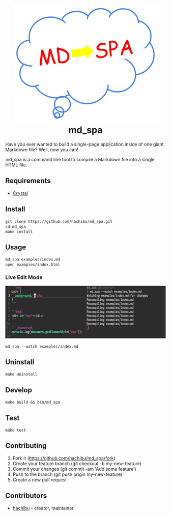 <h1 align="center">
  <img src="https://raw.githubusercontent.com/hachibu/md_spa/master/images/md_spa-icon.png">
  <br>
  md_spa
</h1>

Have you ever wanted to build a single-page application inside of one giant Markdown file? Well, now you can! 

md_spa is a command line tool to compile a Markdown file into a single HTML file.

## Requirements

- [Crystal](https://crystal-lang.org/docs/installation)

## Install

    git clone https://github.com/hachibu/md_spa.git
    cd md_spa
    make install

## Usage

    md_spa examples/index.md
    open examples/index.html

### Live Edit Mode

<img src="https://raw.githubusercontent.com/hachibu/md_spa/master/images/watch-mode.png">

    md_spa --watch examples/index.md

## Uninstall

    make uninstall

## Develop

    make build && bin/md_spa

## Test

    make test

## Contributing

1. Fork it (https://github.com/hachibu/md_spa/fork)
2. Create your feature branch (git checkout -b my-new-feature)
3. Commit your changes (git commit -am 'Add some feature')
4. Push to the branch (git push origin my-new-feature)
5. Create a new pull request

## Contributors

- [hachibu](https://github.com/hachibu) - creator, maintainer

